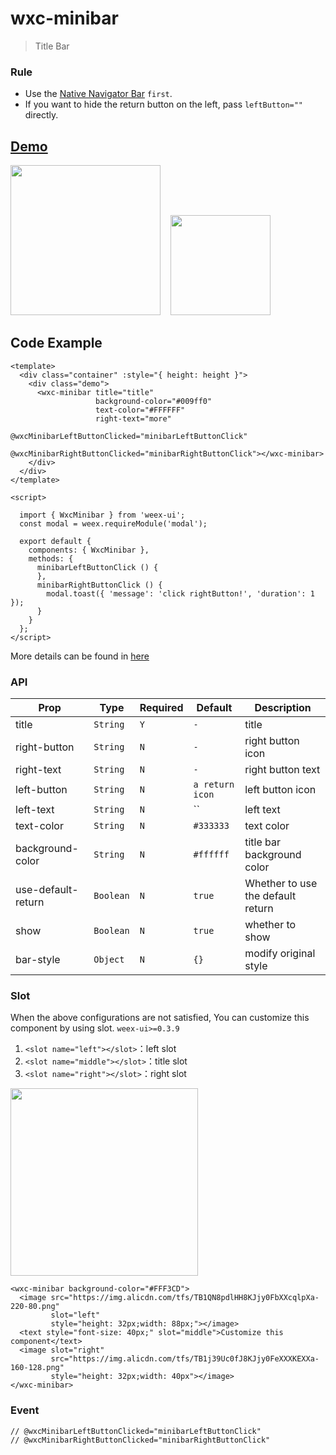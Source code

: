 # wxc-minibar 

> Title Bar

### Rule
- Use the [Native Navigator Bar](https://developer.apple.com/documentation/uikit/uinavigationbar) `first`.
- If you want to hide the return button on the left, pass `leftButton=""` directly. 

## [Demo](https://h5.m.taobao.com/trip/wxc-minibar/index.html?_wx_tpl=https%3A%2F%2Fh5.m.taobao.com%2Ftrip%2Fwxc-minibar%2Fdemo%2Findex.native-min.js)
<img src="https://img.alicdn.com/tfs/TB1IK_TfxPI8KJjSspfXXcCFXXa-750-1334.jpg" width="240"/>&nbsp;&nbsp;&nbsp;&nbsp;<img src="https://img.alicdn.com/tfs/TB1EJY_SpXXXXcmXpXXXXXXXXXX-200-200.png" width="160"/>

## Code Example

```vue
<template>
  <div class="container" :style="{ height: height }">
    <div class="demo">
      <wxc-minibar title="title"
                   background-color="#009ff0"
                   text-color="#FFFFFF"
                   right-text="more"
                   @wxcMinibarLeftButtonClicked="minibarLeftButtonClick"
                   @wxcMinibarRightButtonClicked="minibarRightButtonClick"></wxc-minibar>
    </div>
  </div>
</template>

<script>

  import { WxcMinibar } from 'weex-ui';
  const modal = weex.requireModule('modal');

  export default {
    components: { WxcMinibar },
    methods: {
      minibarLeftButtonClick () {
      },
      minibarRightButtonClick () {
        modal.toast({ 'message': 'click rightButton!', 'duration': 1 });
      }
    }
  };
</script>
```

More details can be found in [here](https://github.com/alibaba/weex-ui/blob/master/example/minibar/index.vue)


### API

| Prop | Type | Required | Default | Description |
|-------------|------------|--------|-----|-----|
| title | `String` |`Y`| `-` |title|
| right-button | `String` |`N`| `-` | right button icon |
| right-text | `String` |`N`| `-` | right button text |
| left-button | `String` |`N`| `a return icon` |  left button icon |
| left-text | `String` |`N`| `` | left text|
| text-color | `String` |`N`| `#333333` | text color |
| background-color | `String` |`N`| `#ffffff` | title bar background color |
| use-default-return | `Boolean` |`N`| `true` | Whether to use the default return |
| show | `Boolean` | `N`|`true` | whether to show |
| bar-style | `Object` | `N`|`{}` | modify original style |

### Slot
When the above configurations are not satisfied, You can customize this component by using slot.   `weex-ui>=0.3.9`

1. `<slot name="left"></slot>`：left slot
2. `<slot name="middle"></slot>`：title slot
3. `<slot name="right"></slot>`：right slot

<img src="https://img.alicdn.com/tfs/TB1nwLviZrI8KJjy0FhXXbfnpXa-752-114.png" width="300"/>
 
```
<wxc-minibar background-color="#FFF3CD">
  <image src="https://img.alicdn.com/tfs/TB1QN8pdlHH8KJjy0FbXXcqlpXa-220-80.png"
         slot="left"
         style="height: 32px;width: 88px;"></image>
  <text style="font-size: 40px;" slot="middle">Customize this component</text>
  <image slot="right"
         src="https://img.alicdn.com/tfs/TB1j39Uc0fJ8KJjy0FeXXXKEXXa-160-128.png"
         style="height: 32px;width: 40px"></image>
</wxc-minibar>
```


### Event

```
// @wxcMinibarLeftButtonClicked="minibarLeftButtonClick"
// @wxcMinibarRightButtonClicked="minibarRightButtonClick"
```

